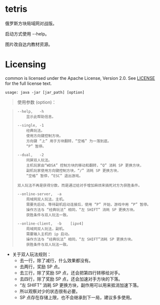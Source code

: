 # tetris

俄罗斯方块局域网对战版。

启动方式使用 --help。

图片改自达内教材资源。



Licensing
=========
common is licensed under the Apache License, Version 2.0. See
[LICENSE](https://github.com/binave/tetris/blob/master/LICENSE) for the full
license text.


```
usage: java -jar [jar_path] [option]
```

> 使用参数 (option)：

>     --help,   -h
>         显示此帮助信息。
>
>     --single, -1
>         经典玩法。
>         使用方向键控制方块。
>         方向键 “上” 用于方块翻转，“空格” 为一落到底。
>         “P” 暂停。
>
>     --dual,   -2
>         同屏双人玩法。
>         主机玩家由“WDSA” 控制方块的移动和翻转，“Q” 消耗 SP 更换方块，
>         副机玩家使用方向键控制方块，“/” 消耗 SP 更换方块，
>         “空格” 暂停，“ESC” 退出游戏。
>
>     双人玩法不再是获得分数，而是通过给对手增加麻烦来搞死对方为获胜条件。
>
>     --online-server,  -a
>         局域网双人玩法，主机。
>         需要先启动，等待副机启动连接后，使用 “P” 开始，游戏中用 “P” 暂停。
>         操作方法与 “经典玩法” 相同，“左 SHIFT” 消耗 SP 更换方块。
>         获胜条件与双人玩法一致。
>
>     --online-client,  -b    [ipv4]
>         局域网双人玩法，副机。
>         需要输入主机的 ip 启动。
>         操作方法与 “经典玩法” 相同，“左 SHIFT”消耗 SP 更换方块。
>         获胜条件与双人玩法一致。


* 关于双人玩法规则：
    * 去一行，除了减行，什么效果都没有。
    * 去两行，奖励 SP 点。
    * 去三行，除了奖励 SP 点，还会把第四行转移给对手。
    * 去四行，除了奖励 SP 点，还会加速对手方块的下落。
    * “左 SHIFT” 消耗 SP 更换方块，副作用可以用来抵消加速下落。
    * 所以观察对少的状态很有必要。
    * SP 点存在存储上限，也不会继承到下一局，建议多多使用。